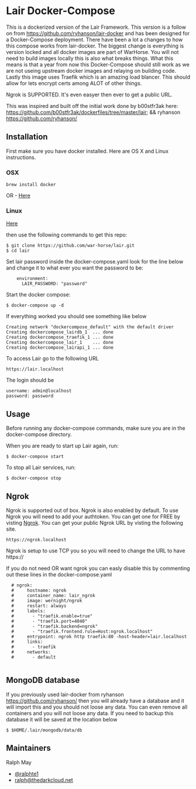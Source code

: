 # Lair Docker-Compose

This is a dockerized version of the Lair Framework. This version is a follow on from https://github.com/ryhanson/lair-docker and has been designed for a Docker-Compose deployment. There have been a lot a changes to how this compose works from lair-docker. The biggest change is everything is version locked and all docker images are part of WarHorse. You will not need to build images locally this is also what breaks things. What this means is that a year from now this Docker-Compose should still work as we are not useing upstream docker images and relaying on building code. Lastly this image uses Traefik which is an amazing load blancer. This should allow for lets encrypt certs among ALOT of other things.

Ngrok is SUPPORTED. It's even easyer then ever to get a public URL.


This was inspired and built off the initial work done by b00stfr3ak here: https://github.com/b00stfr3ak/dockerfiles/tree/master/lair; && ryhanson https://github.com/ryhanson/

## Installation

First make sure you have docker installed. Here are OS X and Linux instructions.

### OSX

`brew install docker`

OR - [Here](https://docs.docker.com/docker-for-mac/install/#download-docker-for-mac)

### Linux

[Here](https://docs.docker.com/engine/installation/linux/docker-ce/ubuntu/)


then use the following commands to get this repo:

```
$ git clone https://github.com/war-horse/lair.git
$ cd lair
```
Set lair password inside the docker-compose.yaml look for the line below and change it to what ever you want the password to be:

```
    environment:
      LAIR_PASSWORD: "password"
```

Start the docker compose:

```
$ docker-compose up -d
```

If everything worked you should see something like below

```
Creating network "dockercompose_default" with the default driver
Creating dockercompose_lairdb_1  ... done
Creating dockercompose_traefik_1 ... done
Creating dockercompose_lair_1    ... done
Creating dockercompose_lairapi_1 ... done
```

To access Lair go to the following URL

```
https://lair.localhost
```

The login should be

```
username: admin@localhost
password: password

```


## Usage
Before running any docker-compose commands, make sure you are in the docker-compose directory.

When you are ready to start up Lair again, run:

```
$ docker-compose start
```

To stop all Lair services, run:

```
$ docker-compose stop
```

## Ngrok

Ngrok is supported out of box. Ngrok is also enabled by default. To use Ngrok you will need to add your authtoken. You can get one for FREE by visting [Ngrok](https://dashboard.ngrok.com/get-started). You can get your public Ngrok URL by visting the following site. 

```
https://ngrok.localhost
```

Ngrok is setup to use TCP you so you will need to change the URL to have https://


If you do not need OR want ngrok you can easly disable this by commenting out these lines in the docker-compose.yaml

```
  # ngrok:
  #     hostname: ngrok
  #     container_name: lair_ngrok
  #     image: wernight/ngrok
  #     restart: always
  #     labels:
  #       - "traefik.enable=true"
  #       - "traefik.port=4040"
  #       - "traefik.backend=ngrok"
  #       - "traefik.frontend.rule=Host:ngrok.localhost"
  #     entrypoint: ngrok http traefik:80 -host-header=lair.localhost
  #     links:
  #       - traefik
  #     networks:
  #       - default
  
```

## MongoDB database
If you previously used lair-docker from ryhanson https://github.com/ryhanson/ then you will already have a database and it will import this and you should not loose any data. You can even remove all containers and you will not loose any data. If you need to backup this database it will be saved at the location below

```
$ $HOME/.lair/mongodb/data/db
```


## Maintainers
Ralph May
- [@ralphte1](https://twitter.com/ralphte1)
- ralph@thedarkcloud.net

